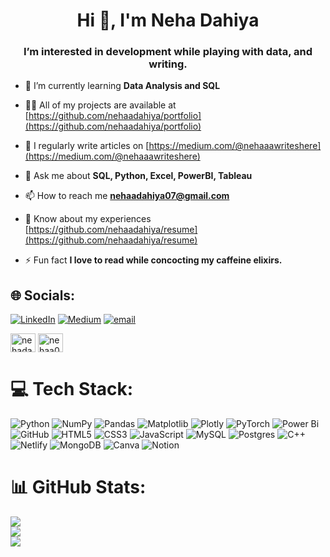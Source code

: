 <h1 align="center">Hi 👋, I'm Neha Dahiya</h1>
<h3 align="center">I’m interested in development while playing with data, and writing.</h3>


- 🌱 I’m currently learning **Data Analysis and SQL**

- 👨‍💻 All of my projects are available at [https://github.com/nehaadahiya/portfolio](https://github.com/nehaadahiya/portfolio)

- 📝 I regularly write articles on [https://medium.com/@nehaaawriteshere](https://medium.com/@nehaaawriteshere)

- 💬 Ask me about **SQL, Python, Excel, PowerBI, Tableau**

- 📫 How to reach me **nehaadahiya07@gmail.com**

- 📄 Know about my experiences [https://github.com/nehaadahiya/resume](https://github.com/nehaadahiya/resume)

- ⚡ Fun fact **I love to read while concocting my caffeine elixirs.**

## 🌐 Socials:
[![LinkedIn](https://img.shields.io/badge/LinkedIn-%230077B5.svg?logo=linkedin&logoColor=white)](https://linkedin.com/in/nehaadahiya) [![Medium](https://img.shields.io/badge/Medium-12100E?logo=medium&logoColor=white)](https://medium.com/@@nehaaawriteshere) [![email](https://img.shields.io/badge/Email-D14836?logo=gmail&logoColor=white)](mailto:nehaadahiya07@gmail.com) 

<a href="https://www.hackerrank.com/nehadahiya708201" target="blank"><img align="center" src="https://raw.githubusercontent.com/rahuldkjain/github-profile-readme-generator/master/src/images/icons/Social/hackerrank.svg" alt="nehadahiya708201" height="30" width="40" /></a>
<a href="https://www.leetcode.com/nehaa07" target="blank"><img align="center" src="https://raw.githubusercontent.com/rahuldkjain/github-profile-readme-generator/master/src/images/icons/Social/leet-code.svg" alt="nehaa07" height="30" width="40" /></a>

# 💻 Tech Stack:
![Python](https://img.shields.io/badge/python-3670A0?style=for-the-badge&logo=python&logoColor=ffdd54) ![NumPy](https://img.shields.io/badge/numpy-%23013243.svg?style=for-the-badge&logo=numpy&logoColor=white) ![Pandas](https://img.shields.io/badge/pandas-%23150458.svg?style=for-the-badge&logo=pandas&logoColor=white) ![Matplotlib](https://img.shields.io/badge/Matplotlib-%23ffffff.svg?style=for-the-badge&logo=Matplotlib&logoColor=black) ![Plotly](https://img.shields.io/badge/Plotly-%233F4F75.svg?style=for-the-badge&logo=plotly&logoColor=white) ![PyTorch](https://img.shields.io/badge/PyTorch-%23EE4C2C.svg?style=for-the-badge&logo=PyTorch&logoColor=white) ![Power Bi](https://img.shields.io/badge/power_bi-F2C811?style=for-the-badge&logo=powerbi&logoColor=black) ![GitHub](https://img.shields.io/badge/github-%23121011.svg?style=for-the-badge&logo=github&logoColor=white) ![HTML5](https://img.shields.io/badge/html5-%23E34F26.svg?style=for-the-badge&logo=html5&logoColor=white) ![CSS3](https://img.shields.io/badge/css3-%231572B6.svg?style=for-the-badge&logo=css3&logoColor=white) ![JavaScript](https://img.shields.io/badge/javascript-%23323330.svg?style=for-the-badge&logo=javascript&logoColor=%23F7DF1E) ![MySQL](https://img.shields.io/badge/mysql-4479A1.svg?style=for-the-badge&logo=mysql&logoColor=white) ![Postgres](https://img.shields.io/badge/postgres-%23316192.svg?style=for-the-badge&logo=postgresql&logoColor=white) ![C++](https://img.shields.io/badge/c++-%2300599C.svg?style=for-the-badge&logo=c%2B%2B&logoColor=white) ![Netlify](https://img.shields.io/badge/netlify-%23000000.svg?style=for-the-badge&logo=netlify&logoColor=#00C7B7) ![MongoDB](https://img.shields.io/badge/MongoDB-%234ea94b.svg?style=for-the-badge&logo=mongodb&logoColor=white) ![Canva](https://img.shields.io/badge/Canva-%2300C4CC.svg?style=for-the-badge&logo=Canva&logoColor=white) ![Notion](https://img.shields.io/badge/Notion-%23000000.svg?style=for-the-badge&logo=notion&logoColor=white)
# 📊 GitHub Stats:
![](https://github-readme-stats.vercel.app/api?username=nehaadahiya&theme=dark&hide_border=false&include_all_commits=false&count_private=false)<br/>
![](https://nirzak-streak-stats.vercel.app/?user=nehaadahiya&theme=dark&hide_border=false)<br/>
![](https://github-readme-stats.vercel.app/api/top-langs/?username=nehaadahiya&theme=dark&hide_border=false&include_all_commits=false&count_private=false&layout=compact)

